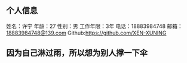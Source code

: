 ## 个人信息




姓名：许宁
年龄：27
性别：男
工作年限：3年
电话：18883984748
邮箱：18883984748@139.com
Github:https://github.com/XEN-XUNING







## 因为自己淋过雨，所以想为别人撑一下伞



